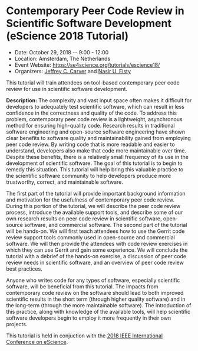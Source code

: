 # Contemporary Peer Code Review in Scientific Software Development (eScience 2018 Tutorial)

- Date: October 29, 2018 -- 9:00 - 12:00
- Location: Amsterdam, The Netherlands
- Event Website: https://se4science.org/tutorials/escience18/
- Organizers: [Jeffrey C. Carver](http://carver.cs.ua.edu) and [Nasir U. Eisty](http://neisty.students.cs.ua.edu/)

This tutorial will train attendees on tool-based contemporary peer code review for use in scientific software development.

**Description:**  The complexity and vast input space often makes it difficult for developers to adequately test scientific software, which can result in less confidence in the correctness and quality of the code. To address this problem, contemporary peer code review is a lightweight, asynchronous method for ensuring high-quality code. Research results in traditional software engineering and open-source software engineering have shown clear benefits to software quality and maintainability gained from employing peer code review. By writing code that is more readable and easier to understand, developers also make that code more maintainable over time. Despite these benefits, there is a relatively small frequency of its use in the development of scientific software. The goal of this tutorial is to begin to remedy this situation. This tutorial will help bring this valuable practice to the scientific software community to help developers produce more trustworthy, correct, and maintainable software.

The first part of the tutorial will provide important background information and motivation for the usefulness of contemporary peer code review. During this portion of the tutorial, we will describe the peer code review process, introduce the available support tools, and describe some of our own research results on peer code review in scientific software, open-source software, and commercial software. The second part of the tutorial will be hands-on. We will first teach attendees how to use the Gerrit code review support tools commonly used in open-source and commercial software. We will then provide the attendees with code review exercises in which they can use Gerrit and gain some experience. We will conclude the tutorial with a debrief of the hands-on exercise, a discussion of peer code review needs in scientific software, and an overview of peer code review best practices.

Anyone who writes code for any types of software, especially scientific software, will be beneficial from this tutorial. The impacts from contemporary code review on the software should lead to both improved scientific results in the short term (through higher quality software) and in the long-term (through the more maintainable software). The introduction of this practice, along with knowledge of the available tools, will help scientific software developers begin to employ it more frequently in their own projects. 

This tutorial is held in conjuction with the [2018 IEEE International Conference on eScience](https://www.escience2018.com).

<!---
Publish: yes
Categories: development
Topics: software engineering
Tags: tutorial
Level: 2
Prerequisites: default
Aggregate: none
--->
